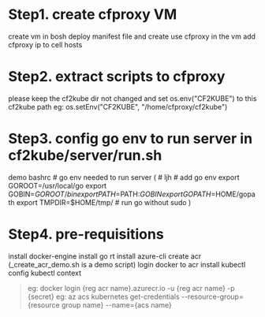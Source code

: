 # Step1. create cfproxy VM
create vm in bosh deploy manifest file and create use cfproxy in the vm
add cfproxy ip to cell hosts

# Step2. extract scripts to cfproxy
please keep the cf2kube dir not changed and set os.env("CF2KUBE") to this cf2kube path
eg: os.setEnv("CF2KUBE", "/home/cfproxy/cf2kube")

# Step3. config go env to run server in cf2kube/server/run.sh
demo bashrc                     # go env needed to run server
(
    # ljh # add go env
    export GOROOT=/usr/local/go
    export GOBIN=$GOROOT/bin
    export PATH=$PATH:$GOBIN
    export GOPATH=$HOME/gopath
    export TMPDIR=$HOME/tmp/        # run go without sudo
)

# Step4. pre-requisitions
install docker-engine
install go rt
install azure-cli
create acr (_create_acr_demo.sh is a demo script)
login docker to acr
install kubectl
config kubectl context
> eg: docker login {reg acr name}.azurecr.io -u {reg acr name} -p {secret}
> eg: az acs kubernetes get-credentials --resource-group={resource group name} --name={acs name}
